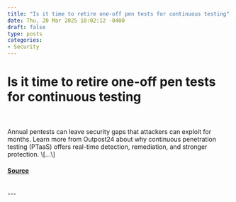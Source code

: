 ```yaml
---
title: "Is it time to retire one-off pen tests for continuous testing"
date: Thu, 20 Mar 2025 10:02:12 -0400
draft: false
type: posts
categories: 
- Security
---
```

# Is it time to retire one-off pen tests for continuous testing

<br/>

<br/>
Annual pentests can leave security gaps that attackers can exploit for months. Learn more from Outpost24 about why continuous penetration testing (PTaaS) offers real-time detection, remediation, and stronger protection. \[...\]

#### [Source](https://www.bleepingcomputer.com/news/security/is-it-time-to-retire-one-off-pen-tests-for-continuous-testing/)

<br/>
---
